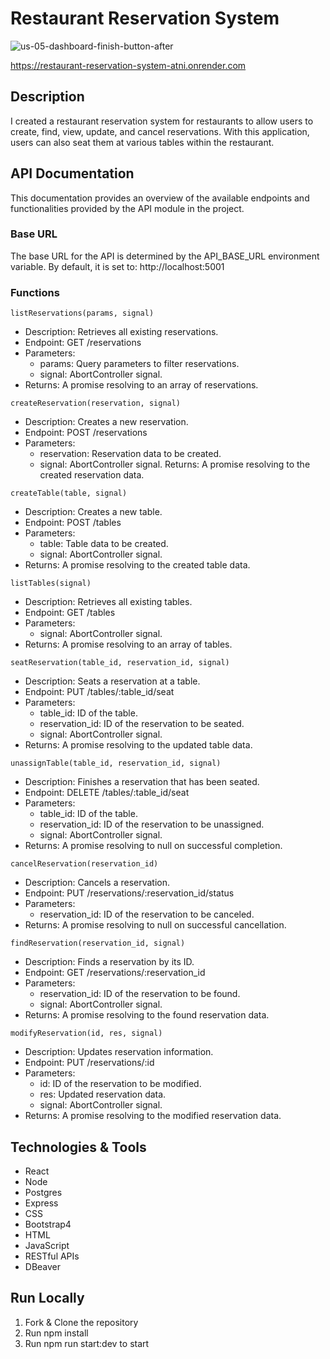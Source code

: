 # Restaurant Reservation System

![us-05-dashboard-finish-button-after](https://github.com/cmorgan3324/thinkful-reservation-system/assets/132379707/831b6e34-503f-490d-9622-219e8619c5cc)

https://restaurant-reservation-system-atni.onrender.com

## Description
I created a restaurant reservation system for restaurants to allow users to create, find, view, update, and cancel reservations.  With this application, users can also seat them at various tables within the restaurant.

## API Documentation
This documentation provides an overview of the available endpoints and functionalities provided by the API module in the project.

### Base URL
The base URL for the API is determined by the API_BASE_URL environment variable. By default, it is set to:
http://localhost:5001

### Functions
`listReservations(params, signal)`
* Description: Retrieves all existing reservations.
* Endpoint: GET /reservations
* Parameters:
  * params: Query parameters to filter reservations.
  * signal: AbortController signal.
* Returns: A promise resolving to an array of reservations.

`createReservation(reservation, signal)`
* Description: Creates a new reservation.
* Endpoint: POST /reservations
* Parameters:
  * reservation: Reservation data to be created.
  * signal: AbortController signal.
Returns: A promise resolving to the created reservation data.

`createTable(table, signal)`
* Description: Creates a new table.
* Endpoint: POST /tables
* Parameters:
  * table: Table data to be created.
  * signal: AbortController signal.
* Returns: A promise resolving to the created table data.

`listTables(signal)`
* Description: Retrieves all existing tables.
* Endpoint: GET /tables
* Parameters:
  * signal: AbortController signal.
* Returns: A promise resolving to an array of tables.

`seatReservation(table_id, reservation_id, signal)`
* Description: Seats a reservation at a table.
* Endpoint: PUT /tables/:table_id/seat
* Parameters:
  * table_id: ID of the table.
  * reservation_id: ID of the reservation to be seated.
  * signal: AbortController signal.
* Returns: A promise resolving to the updated table data.

`unassignTable(table_id, reservation_id, signal)`
* Description: Finishes a reservation that has been seated.
* Endpoint: DELETE /tables/:table_id/seat
* Parameters:
  * table_id: ID of the table.
  * reservation_id: ID of the reservation to be unassigned.
  * signal: AbortController signal.
* Returns: A promise resolving to null on successful completion.

`cancelReservation(reservation_id)`
* Description: Cancels a reservation.
* Endpoint: PUT /reservations/:reservation_id/status
* Parameters:
  * reservation_id: ID of the reservation to be canceled.
* Returns: A promise resolving to null on successful cancellation.

`findReservation(reservation_id, signal)`
* Description: Finds a reservation by its ID.
* Endpoint: GET /reservations/:reservation_id
* Parameters:
  * reservation_id: ID of the reservation to be found.
  * signal: AbortController signal.
* Returns: A promise resolving to the found reservation data.

`modifyReservation(id, res, signal)`
* Description: Updates reservation information.
* Endpoint: PUT /reservations/:id
* Parameters:
  * id: ID of the reservation to be modified.
  * res: Updated reservation data.
  * signal: AbortController signal.
* Returns: A promise resolving to the modified reservation data.

## Technologies & Tools
 * React
 * Node
 * Postgres
 * Express
 * CSS
 * Bootstrap4
 * HTML
 * JavaScript
 * RESTful APIs
 * DBeaver
 
## Run Locally
 1. Fork & Clone the repository
 2. Run npm install
 3. Run npm run start:dev to start

